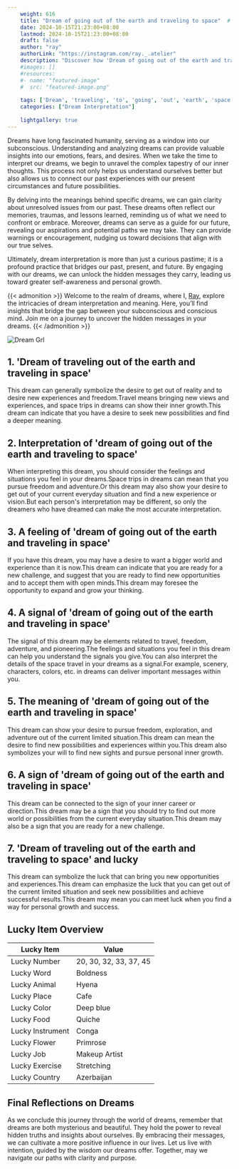 ```yaml
---
    weight: 616
    title: "Dream of going out of the earth and traveling to space"  # Assuming 'title' column exists
    date: 2024-10-15T21:23:00+08:00
    lastmod: 2024-10-15T21:23:00+08:00
    draft: false
    author: "ray"
    authorLink: "https://instagram.com/ray._.atelier"
    description: "Discover how 'Dream of going out of the earth and traveling to space' can interpret your future and uncover its significant meanings in your life."
    #images: []
    #resources:
    #- name: "featured-image"
    #  src: "featured-image.png"
    
    tags: ['Dream', 'traveling', 'to', 'going', 'out', 'earth', 'space']
    categories: ["Dream Interpretation"]
    
    lightgallery: true
---
```

    
Dreams have long fascinated humanity, serving as a window into our subconscious. Understanding and analyzing dreams can provide valuable insights into our emotions, fears, and desires. When we take the time to interpret our dreams, we begin to unravel the complex tapestry of our inner thoughts. This process not only helps us understand ourselves better but also allows us to connect our past experiences with our present circumstances and future possibilities.

By delving into the meanings behind specific dreams, we can gain clarity about unresolved issues from our past. These dreams often reflect our memories, traumas, and lessons learned, reminding us of what we need to confront or embrace. Moreover, dreams can serve as a guide for our future, revealing our aspirations and potential paths we may take. They can provide warnings or encouragement, nudging us toward decisions that align with our true selves.

Ultimately, dream interpretation is more than just a curious pastime; it is a profound practice that bridges our past, present, and future. By engaging with our dreams, we can unlock the hidden messages they carry, leading us toward greater self-awareness and personal growth.

{{< admonition >}}
Welcome to the realm of dreams, where I, [Ray](https://instagram.com/ray._.atelier), explore the intricacies of dream interpretation and meaning. Here, you’ll find insights that bridge the gap between your subconscious and conscious mind. Join me on a journey to uncover the hidden messages in your dreams.
{{< /admonition >}}

![Dream Grl](https://cdn.pixabay.com/photo/2017/11/02/03/35/gothic-2910057_1280.jpg "Dream Grl")

## 1. 'Dream of traveling out of the earth and traveling in space'
This dream can generally symbolize the desire to get out of reality and to desire new experiences and freedom.Travel means bringing new views and experiences, and space trips in dreams can show their inner growth.This dream can indicate that you have a desire to seek new possibilities and find a deeper meaning.

## 2. Interpretation of 'dream of going out of the earth and traveling to space'
When interpreting this dream, you should consider the feelings and situations you feel in your dreams.Space trips in dreams can mean that you pursue freedom and adventure.Or this dream may also show your desire to get out of your current everyday situation and find a new experience or vision.But each person's interpretation may be different, so only the dreamers who have dreamed can make the most accurate interpretation.

## 3. A feeling of 'dream of going out of the earth and traveling in space'
If you have this dream, you may have a desire to want a bigger world and experience than it is now.This dream can indicate that you are ready for a new challenge, and suggest that you are ready to find new opportunities and to accept them with open minds.This dream may foresee the opportunity to expand and grow your thinking.

## 4. A signal of 'dream of going out of the earth and traveling in space'
The signal of this dream may be elements related to travel, freedom, adventure, and pioneering.The feelings and situations you feel in this dream can help you understand the signals you give.You can also interpret the details of the space travel in your dreams as a signal.For example, scenery, characters, colors, etc. in dreams can deliver important messages within you.

## 5. The meaning of 'dream of going out of the earth and traveling in space'
This dream can show your desire to pursue freedom, exploration, and adventure out of the current limited situation.This dream can mean the desire to find new possibilities and experiences within you.This dream also symbolizes your will to find new sights and pursue personal inner growth.

## 6. A sign of 'dream of going out of the earth and traveling in space'
This dream can be connected to the sign of your inner career or direction.This dream may be a sign that you should try to find out more world or possibilities from the current everyday situation.This dream may also be a sign that you are ready for a new challenge.

## 7. 'Dream of traveling out of the earth and traveling to space' and lucky
This dream can symbolize the luck that can bring you new opportunities and experiences.This dream can emphasize the luck that you can get out of the current limited situation and seek new possibilities and achieve successful results.This dream may mean you can meet luck when you find a way for personal growth and success.

## Lucky Item Overview
| Lucky Item          | Value              |
|---------------|--------------------|
| Lucky Number        | 20, 30, 32, 33, 37, 45  |
| Lucky Word          | Boldness |
| Lucky Animal        | Hyena |
| Lucky Place         | Cafe     |
| Lucky Color         | Deep blue     |
| Lucky Food          | Quiche      |
| Lucky Instrument    | Conga |
| Lucky Flower        | Primrose    |
| Lucky Job           | Makeup Artist       |
| Lucky Exercise      | Stretching  |
| Lucky Country       | Azerbaijan    |


##  Final Reflections on Dreams

As we conclude this journey through the world of dreams, remember that dreams are both mysterious and beautiful. They hold the power to reveal hidden truths and insights about ourselves. By embracing their messages, we can cultivate a more positive influence in our lives. Let us live with intention, guided by the wisdom our dreams offer. Together, may we navigate our paths with clarity and purpose.
